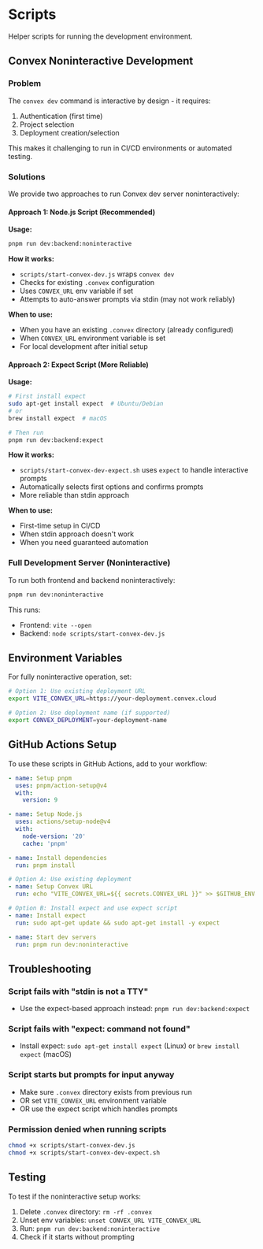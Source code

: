 # Scripts

Helper scripts for running the development environment.

## Convex Noninteractive Development

### Problem

The `convex dev` command is interactive by design - it requires:
1. Authentication (first time)
2. Project selection
3. Deployment creation/selection

This makes it challenging to run in CI/CD environments or automated testing.

### Solutions

We provide two approaches to run Convex dev server noninteractively:

#### Approach 1: Node.js Script (Recommended)

**Usage:**
```bash
pnpm run dev:backend:noninteractive
```

**How it works:**
- `scripts/start-convex-dev.js` wraps `convex dev`
- Checks for existing `.convex` configuration
- Uses `CONVEX_URL` env variable if set
- Attempts to auto-answer prompts via stdin (may not work reliably)

**When to use:**
- When you have an existing `.convex` directory (already configured)
- When `CONVEX_URL` environment variable is set
- For local development after initial setup

#### Approach 2: Expect Script (More Reliable)

**Usage:**
```bash
# First install expect
sudo apt-get install expect  # Ubuntu/Debian
# or
brew install expect  # macOS

# Then run
pnpm run dev:backend:expect
```

**How it works:**
- `scripts/start-convex-dev-expect.sh` uses `expect` to handle interactive prompts
- Automatically selects first options and confirms prompts
- More reliable than stdin approach

**When to use:**
- First-time setup in CI/CD
- When stdin approach doesn't work
- When you need guaranteed automation

### Full Development Server (Noninteractive)

To run both frontend and backend noninteractively:

```bash
pnpm run dev:noninteractive
```

This runs:
- Frontend: `vite --open`
- Backend: `node scripts/start-convex-dev.js`

## Environment Variables

For fully noninteractive operation, set:

```bash
# Option 1: Use existing deployment URL
export VITE_CONVEX_URL=https://your-deployment.convex.cloud

# Option 2: Use deployment name (if supported)
export CONVEX_DEPLOYMENT=your-deployment-name
```

## GitHub Actions Setup

To use these scripts in GitHub Actions, add to your workflow:

```yaml
- name: Setup pnpm
  uses: pnpm/action-setup@v4
  with:
    version: 9

- name: Setup Node.js
  uses: actions/setup-node@v4
  with:
    node-version: '20'
    cache: 'pnpm'

- name: Install dependencies
  run: pnpm install

# Option A: Use existing deployment
- name: Setup Convex URL
  run: echo "VITE_CONVEX_URL=${{ secrets.CONVEX_URL }}" >> $GITHUB_ENV

# Option B: Install expect and use expect script
- name: Install expect
  run: sudo apt-get update && sudo apt-get install -y expect

- name: Start dev servers
  run: pnpm run dev:noninteractive
```

## Troubleshooting

### Script fails with "stdin is not a TTY"
- Use the expect-based approach instead: `pnpm run dev:backend:expect`

### Script fails with "expect: command not found"
- Install expect: `sudo apt-get install expect` (Linux) or `brew install expect` (macOS)

### Script starts but prompts for input anyway
- Make sure `.convex` directory exists from previous run
- OR set `VITE_CONVEX_URL` environment variable
- OR use the expect script which handles prompts

### Permission denied when running scripts
```bash
chmod +x scripts/start-convex-dev.js
chmod +x scripts/start-convex-dev-expect.sh
```

## Testing

To test if the noninteractive setup works:

1. Delete `.convex` directory: `rm -rf .convex`
2. Unset env variables: `unset CONVEX_URL VITE_CONVEX_URL`
3. Run: `pnpm run dev:backend:noninteractive`
4. Check if it starts without prompting
